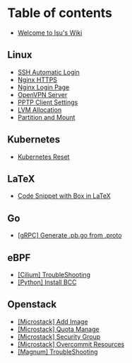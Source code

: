 # Table of contents

* [Welcome to Isu's Wiki](README.md)

## Linux

* [SSH Automatic Login](linux/ssh-automatic-login.md)
* [Nginx HTTPS](linux/nginx-https.md)
* [Nginx Login Page](linux/nginx-login-page.md)
* [OpenVPN Server](linux/openvpn-server.md)
* [PPTP Client Settings](linux/pptp-client-settings.md)
* [LVM Allocation](linux/lvm-allocation.md)
* [Partition and Mount](linux/partition-and-mount.md)

## Kubernetes

* [Kubernetes Reset](kubernetes/kubernetes-reset.md)

## LaTeX

* [Code Snippet with Box in LaTeX](latex/code-snippet-with-box-in-latex.md)

## Go

* [\[gRPC\] Generate .pb.go from .proto](go/grpc-generate-.pb.go-from-.proto.md)

## eBPF

* [\[Cilium\] TroubleShooting](ebpf/cilium-troubleshooting.md)
* [\[Python\] Install BCC](ebpf/python-install-bcc.md)

## Openstack

* [\[Microstack\] Add Image](openstack/microstack-add-image.md)
* [\[Microstack\] Quota Manage](openstack/microstack-quota-manage.md)
* [\[Microstack\] Security Group](openstack/microstack-security-group.md)
* [\[Microstack\] Overcommit Resources](openstack/microstack-overcommit-resources.md)
* [\[Magnum\] TroubleShooting](openstack/magnum-troubleshooting.md)
